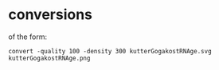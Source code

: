 # conversions

of the form:

`convert -quality 100 -density 300 kutterGogakostRNAge.svg kutterGogakostRNAge.png`
